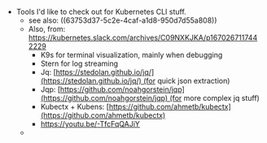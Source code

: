 - Tools I'd like to check out for Kubernetes CLI stuff.
	- see also: ((63753d37-5c2e-4caf-a1d8-950d7d55a808))
	- Also, from: https://kubernetes.slack.com/archives/C09NXKJKA/p1670267117442229
		- K9s for terminal visualization, mainly when debugging
		- Stern for log streaming
		- Jq: [https://stedolan.github.io/jq/](https://stedolan.github.io/jq/) (for quick json extraction)
		- Jqp: [https://github.com/noahgorstein/jqp](https://github.com/noahgorstein/jqp) (for more complex jq stuff)
		- Kubectx + Kubens: [https://github.com/ahmetb/kubectx](https://github.com/ahmetb/kubectx)
		- https://youtu.be/-TfcFqQAJiY
	-